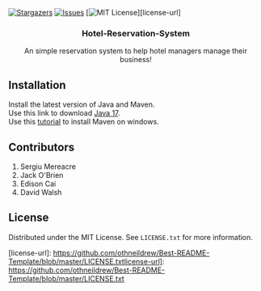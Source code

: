 [![Stargazers][stars-shield]][stars-url]
[![Issues][issues-shield]][issues-url]
[![MIT License][license-shield]][license-url]

<h3 align="center">Hotel-Reservation-System</h3>

  <p align="center">
    An simple reservation system to help hotel managers manage their business!
    <br />
  </p>


## Installation

Install the latest version of Java and Maven. <br />
Use this link to download [Java 17](https://www.oracle.com/java/technologies/javase/jdk17-archive-downloads.html). <br />
Use this [tutorial](https://phoenixnap.com/kb/install-maven-windows) to install Maven on windows. <br />

<!-- CONTRIBUTING -->
## Contributors

1. Sergiu Mereacre
2. Jack O'Brien
3. Edison Cai
4. David Walsh


<!-- LICENSE -->
## License

Distributed under the MIT License. See `LICENSE.txt` for more information.

[stars-shield]: https://img.shields.io/github/stars/othneildrew/Best-README-Template.svg?style=for-the-badge
[stars-url]: https://github.com/sergiumereacre/hotelreservation/stargazers
[issues-shield]: https://img.shields.io/github/issues/othneildrew/Best-README-Template.svg?style=for-the-badge
[issues-url]: https://github.com/sergiumereacre/hotelreservation/issues
[license-shield]: https://img.shields.io/github/license/othneildrew/Best-README-Template.svg?style=for-the-badge
[license-url]: https://github.com/othneildrew/Best-README-Template/blob/master/LICENSE.txtlicense-url]: https://github.com/othneildrew/Best-README-Template/blob/master/LICENSE.txt